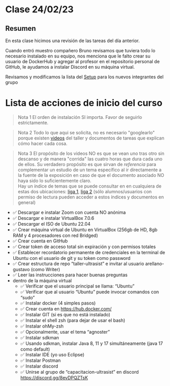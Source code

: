 # Clase 24/02/23 #
## Resumen ##

En esta clase hicimos una revisión de las tareas del día anterior.

Cuando entró muestro compañero Bruno revisamos que tuviera todo lo necesario instalado en su equipo, nos menciona que le falto crear su usuario de DockerHub y agregar al profesor en el repositorio personal de GitHub, le ayudamos a instalar Discord en su máquina virtual.

Revisamos y modificamos la lista del [Setup](https://github.com/qbits-mx/artemisa/blob/main/setuup-inicial-para-nuevos-integrantes.md) para los nuevos integrantes del grupo 

# Lista de acciones de inicio del curso #

> Nota 1 El orden de instalación SI importa. Favor de seguirlo estrictamente.  

> Nota 2 Todo lo que aqui se solicita, no es necesario "googlearlo" porque existen [videos](https://movies.ci.ultrasist.net/curso/2023-02-23.mp4) del taller y documentos de tareas que explican cómo hacer cada cosa.  

> Nota 3 El propósito de los videos NO es que se vean uno tras otro sin descanso y de manera "corrida" las cuatro horas que  dura cada uno de ellos. Su verdadero propósito es que sirvan de *referencia* para complementar un estudio de un tema específico al ir directamente a la fuente de la exposición en caso de que el documento asociado NO haya sido lo suficientemente claro.  
> Hay un índice de temas que se puede consultar en en cualquiera de estas dos ubicaciones: [liga 1](https://github.com/arellano-gustavo/taller-ultrasist-gera/blob/main/apuntes/23_00_00.md), [liga 2](https://github.com/arellano-gustavo/taller-ultrasist-jc/blob/main/apuntes/2023-0-0.md) (sólo alumnos/usuarios con permiso de lectura pueden acceder a estos índices y documentos en general)

- ✅ Descargar e instalar Zoom con cuenta NO anónima
- ✅ Descargar e instalar VirtualBox 7.0.6
- ✅ Descargar el ISO de Ubuntu 22.04
- ✅ Crear máquina virtual de Ubuntu en VirtualBox (256gb de HD, 8gb RAM y 4 procesadores con red Bridged)
- ✅ Crear cuenta en GitHub
- ✅ Crear token de acceso total sin expiración y con permisos totales
- ✅ Establecer recordatorio permanente de credenciales en la terminal de Ubuntu con el usuario de git y su token como password 
- ✅ Crear estructura de repo “taller-ultrasist” e invitar al usuario arellano-gustavo (como Writer)
- ✅ Leer las instrucciones para hacer buenas preguntas
- dentro de la máquina virtual
  - ✅ Verificar que el usuario principal se llama: “Ubuntu”
  - ✅ Verificar que al usuario “Ubuntu” puede invocar comandos con “sudo”
  - ✅ Instalar docker (4 simples pasos)
  - ✅ Crear cuenta en https://hub.docker.com/
  - ✅ Instalar GIT (si es que no está instalado)
  - ✅ Instalar el shell zsh (para dejar de usar el bash)
  - ✅ Instalar ohMy-zsh 
  - ✅ Opcionalmente, usar el tema “agnoster”
  - ✅ Instalar sdkman
  - ✅ Usando sdkman, instalar Java 8, 11 y 17 simultáneamente (java 17 como default)
  - ✅ Instalar IDE (yo uso Eclipse)
  - ✅ Instalar Postman
  - ✅ Instalar discord
  - ✅ Unirse al grupo de “capacitacion-ultrasist” en discord https://discord.gg/8evDPQZTsK



